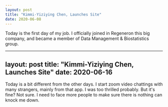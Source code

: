 ```yaml
---
layout: post
title: "Kimmi-Yiziying Chen, Launches Site"
date: 2020-06-08
---
```


Today is the first day of my job. I officially joined in Regeneron this big company, and became a member of Data Management & Biostatistics group. 



---
layout: post
title: "Kimmi-Yiziying Chen, Launches Site"
date: 2020-06-16
---

Today is a bit different from the other days. I start zoom video chattings with many strangers, mainly from that app. 
I was too thrilled probably. But it's fine? Not sure. I need to face more people to make sure there is nothing can knock me down.
